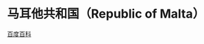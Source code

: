 # 马耳他共和国（Republic of Malta）

[百度百科](https://baike.baidu.com/item/%E9%A9%AC%E8%80%B3%E4%BB%96/137363)